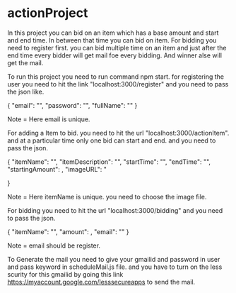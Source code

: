# actionProject

In this project you can bid on an item which has a base amount and start and end time. In between that time you can bid on item.
For bidding you need to register first. you can bid multiple time on an item and just after the end time every bidder will get
mail foe every bidding. And winner alse will get the mail.


To run this project you need to run command npm start. for registering the user you need to hit the link "localhost:3000/register"
and you need to pass the json like.

{
	"email": "",
	"password": "",
	"fullName": ""
}
 
 Note  = Here email is unique.

For adding a Item to bid. you need to hit the url "localhost:3000/actionItem". and at a particular time only one bid can start and end.
and you need to pass the json.

{
	    "itemName": "",
      "itemDescription": "",
      "startTime": "",
      "endTime": "",
      "startingAmount": ,
      "imageURL": "

}

Note = Here itemName is unique. you need to choose the image file.

For bidding you need to hit the url "localhost:3000/bidding" and you need to pass the json.

{
	"itemName": "",
	"amount": ,
	"email": ""
}

Note = email should be register.

To Generate the mail you need to give your gmailid and password in user and pass keyword in scheduleMail.js file. and you have to turn on the less scurity for this gmailid by going this link https://myaccount.google.com/lesssecureapps to send the mail. 

